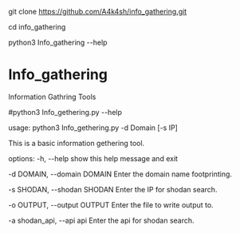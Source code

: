 git clone https://github.com/A4k4sh/info_gathering.git

cd info_gathering

python3 Info_gathering --help


# Info_gathering
Information Gathring Tools


#python3 Info_gethering.py --help


usage: python3 Info_gethering.py -d Domain [-s IP]

This is a basic information gethering tool.


options:
  -h, --help            show this help message and exit


  -d DOMAIN, --domain DOMAIN
                        Enter the domain name footprinting.

  -s SHODAN, --shodan SHODAN
                        Enter the IP for shodan search.

  -o OUTPUT, --output OUTPUT
                        Enter the file to write output to.
                        
  -a shodan_api, --api api
                        Enter the api for shodan search.
                       
